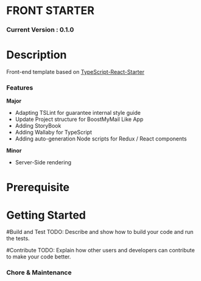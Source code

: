 # FRONT STARTER

### Current Version : 0.1.0

# Description

Front-end template based on [TypeScript-React-Starter](https://github.com/Microsoft/TypeScript-React-Starter)

### Features

**Major**

* Adapting TSLint for guarantee internal style guide
* Update Project structure for BoostMyMail Like App
* Adding StoryBook
* Adding Wallaby for TypeScript
* Adding auto-generation Node scripts for Redux / React components

**Minor**

* Server-Side rendering

# Prerequisite

# Getting Started

#Build and Test
TODO: Describe and show how to build your code and run the tests. 

#Contribute
TODO: Explain how other users and developers can contribute to make your code better. 

### Chore & Maintenance
